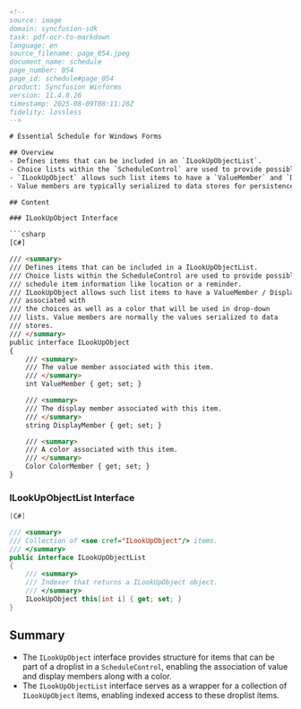 ```html
<!--
source: image
domain: syncfusion-sdk
task: pdf-ocr-to-markdown
language: en
source_filename: page_054.jpeg
document_name: schedule
page_number: 054
page_id: schedule#page_054
product: Syncfusion Winforms
version: 11.4.0.26
timestamp: 2025-08-09T08:11:28Z
fidelity: lossless
-->

# Essential Schedule for Windows Forms

## Overview
- Defines items that can be included in an `ILookUpObjectList`.
- Choice lists within the `ScheduleControl` are used to provide possible schedule item information like location or a reminder.
- `ILookUpObject` allows such list items to have a `ValueMember` and `DisplayMember` associated with the choices, as well as a color for display in drop-down lists.
- Value members are typically serialized to data stores for persistence.

## Content

### ILookUpObject Interface

```csharp
[C#]

/// <summary>
/// Defines items that can be included in a ILookUpObjectList.
/// Choice lists within the ScheduleControl are used to provide possible
/// schedule item information like location or a reminder.
/// ILookUpObject allows such list items to have a ValueMember / DisplayMember
/// associated with
/// the choices as well as a color that will be used in drop-down
/// lists. Value members are normally the values serialized to data
/// stores.
/// </summary>
public interface ILookUpObject
{
    /// <summary>
    /// The value member associated with this item.
    /// </summary>
    int ValueMember { get; set; }

    /// <summary>
    /// The display member associated with this item.
    /// </summary>
    string DisplayMember { get; set; }

    /// <summary>
    /// A color associated with this item.
    /// </summary>
    Color ColorMember { get; set; }
}
```

### ILookUpObjectList Interface

```csharp
[C#]

/// <summary>
/// Collection of <see cref="ILookUpObject"/> items.
/// </summary>
public interface ILookUpObjectList
{
    /// <summary>
    /// Indexer that returns a ILookUpObject object.
    /// </summary>
    ILookUpObject this[int i] { get; set; }
}
```

## Summary
- The `ILookUpObject` interface provides structure for items that can be part of a droplist in a `ScheduleControl`, enabling the association of value and display members along with a color.
- The `ILookUpObjectList` interface serves as a wrapper for a collection of `ILookUpObject` items, enabling indexed access to these droplist items.

<!-- tags: [schedule, iLookUpObject, iLookUpObjectList] keywords: [scheduleControl, choice list, value member, display member, color, droplist] -->
```